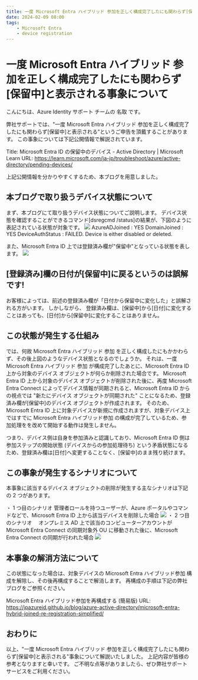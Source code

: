 ```yaml
---
title: 一度 Microsoft Entra ハイブリッド 参加を正しく構成完了したにも関わらず[保留中]と表示される事象について
date: 2024-02-09 08:00
tags:
    - Microsoft Entra
    - device registration
---
```


# 一度 Microsoft Entra ハイブリッド 参加を正しく構成完了したにも関わらず[保留中]と表示される事象について

こんにちは、Azure Identity サポート チームの 名取 です。

弊社サポートでは、"一度 Microsoft Entra ハイブリッド 参加を正しく構成完了したにも関わらず[保留中]と表示される"というご申告を頂戴することがあります。
この事象については下記公開情報で解説されています。

Title: Microsoft Entra ID の保留中のデバイス - Active Directory | Microsoft Learn
URL: https://learn.microsoft.com/ja-jp/troubleshoot/azure/active-directory/pending-devices/

上記公開情報を分かりやすくするため、本ブログを用意しました。

## 本ブログで取り扱うデバイス状態について

まず、本ブログにて取り扱うデバイス状態についてご説明します。
デバイス状態を確認することができるコマンド[dsregcmd /status]の結果が、下図のように表記されている状態が対象です。
![](./workspaces/blog/articles/azure-active-directory/hybrid-pending-device/command.png)
AzureADJoined : YES
DomainJoined : YES
DeviceAuthStatus : FAILED. Device is either disabled or deleted.

また、Microsoft Entra ID 上では登録済み欄が"保留中"となっている状態を表します。
![](./workspaces/blog/articles/azure-active-directory/hybrid-pending-device/Microsoft_Entra.png)

## [登録済み]欄の日付が[保留中]に戻るというのは誤解です!

お客様によっては、前述の登録済み欄が「日付から保留中に変化した」と誤解される方がいます。
しかしながら、 登録済み欄は、[保留中]から[日付]に変化することはあっても、[日付]から[保留中]に変化することはありません。

## この状態が発生する仕組み

では、何故 Microsoft Entra ハイブリッド 参加 を正しく構成したにもかかわらず、その後上図のようなデバイス状態となるのでしょうか。
それは、一度 Microsoft Entra ハイブリッド 参加 が構成完了したあとに、Microsoft Entra ID 上から対象のデバイス オブジェクトが何らか削除された場合です。
Microsoft Entra ID 上から対象のデバイス オブジェクトが削除された後に、再度 Microsoft Entra Connect によってデバイス情報が同期されると、Microsoft Entra ID からの視点では "新たにデバイス オブジェクトが同期された" ことになるため、登録済み欄が[保留中]のデバイス オブジェクトが作成されます。
そのため、Microsoft Entra ID 上に対象デバイスが新規に作成されますが、対象デバイス上ではすでに Microsoft Entra ハイブリッド参加 の構成が完了しているため、参加処理をを改めて開始する動作は発生しません。

つまり、デバイス側は自身を参加済みと認識しており、Microsoft Entra ID 側は参加ステップの開始状態 (デバイスからの参加処理待ち) という矛盾状態になるため、登録済み欄は[日付]へ変更することなく、[保留中]のまま残り続けます。

## この事象が発生するシナリオについて

本事象に該当するデバイス オブジェクトの削除が発生する主なシナリオは下記の 2 つがあります。

・ 1 つ目のシナリオ
  管理者ロールを持つユーザーが、Azure ポータルやコマンドなどで、Microsoft  Entra ID 上から該当デバイスを削除した場合
![](./workspaces/blog/articles/azure-active-directory/hybrid-pending-device/device.png)
・ 2 つ目のシナリオ
　オンプレミス AD 上で該当のコンピューターアカウントが Microsoft Entra Connect の同期対象外 OU に移動された後に、Microsoft Entra Connect の同期が行われた場合
![](./workspaces/blog/articles/azure-active-directory/hybrid-pending-device/users_and_computers.png)

## 本事象の解消方法について

この状態になった場合は、対象デバイスの Microsoft Entra ハイブリッド参加 構成を解除し、その後再構成することで解消します。
再構成の手順は下記の弊社ブログをご参照ください。

Microsoft Entra ハイブリッド参加を再構成する (簡易版)
URL: https://jpazureid.github.io/blog/azure-active-directory/microsoft-entra-hybrid-joined-re-registration-simplified/

## おわりに

以上、"一度 Microsoft Entra ハイブリッド 参加を正しく構成完了したにも関わらず[保留中]と表示される"事象について解説いたしました。
上記内容が皆様の参考となりますと幸いです。
ご不明な点等がありましたら、ぜひ弊社サポート サービスをご利用ください。